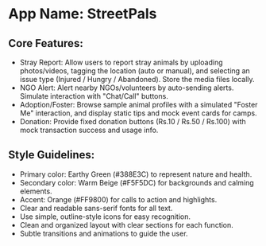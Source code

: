# **App Name**: StreetPals

## Core Features:

- Stray Report: Allow users to report stray animals by uploading photos/videos, tagging the location (auto or manual), and selecting an issue type (Injured / Hungry / Abandoned). Store the media files locally.
- NGO Alert: Alert nearby NGOs/volunteers by auto-sending alerts. Simulate interaction with "Chat/Call" buttons.
- Adoption/Foster: Browse sample animal profiles with a simulated "Foster Me" interaction, and display static tips and mock event cards for camps.
- Donation: Provide fixed donation buttons (Rs.10 / Rs.50 / Rs.100) with mock transaction success and usage info.

## Style Guidelines:

- Primary color: Earthy Green (#388E3C) to represent nature and health.
- Secondary color: Warm Beige (#F5F5DC) for backgrounds and calming elements.
- Accent: Orange (#FF9800) for calls to action and highlights.
- Clear and readable sans-serif fonts for all text.
- Use simple, outline-style icons for easy recognition.
- Clean and organized layout with clear sections for each function.
- Subtle transitions and animations to guide the user.